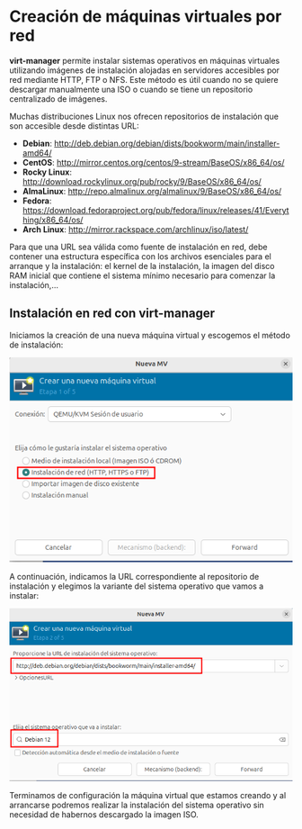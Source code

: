 # Creación de máquinas virtuales por red

**virt-manager** permite instalar sistemas operativos en máquinas virtuales utilizando imágenes de instalación alojadas en servidores accesibles por red mediante HTTP, FTP o NFS. Este método es útil cuando no se quiere descargar manualmente una ISO o cuando se tiene un repositorio centralizado de imágenes.

Muchas distribuciones Linux nos ofrecen repositorios de instalación que son accesible desde distintas URL:

* **Debian**: http://deb.debian.org/debian/dists/bookworm/main/installer-amd64/
* **CentOS**: http://mirror.centos.org/centos/9-stream/BaseOS/x86_64/os/
* **Rocky Linux**: http://download.rockylinux.org/pub/rocky/9/BaseOS/x86_64/os/
* **AlmaLinux**: http://repo.almalinux.org/almalinux/9/BaseOS/x86_64/os/
* **Fedora**: https://download.fedoraproject.org/pub/fedora/linux/releases/41/Everything/x86_64/os/
* **Arch Linux**: http://mirror.rackspace.com/archlinux/iso/latest/

Para que una URL sea válida como fuente de instalación en red, debe contener una estructura específica con los archivos esenciales para el arranque y la instalación: el kernel de la instalación, la imagen del disco RAM inicial que contiene el sistema mínimo necesario para comenzar la instalación,...

## Instalación en red con virt-manager

Iniciamos la creación de una nueva máquina virtual y escogemos el método de instalación:

![red](img/red1.png)

A continuación, indicamos la URL correspondiente al repositorio de instalación y elegimos la variante del sistema operativo que vamos a instalar:

![red](img/red2.png)

Terminamos de configuración la máquina virtual que estamos creando y al arrancarse podremos realizar la instalación del sistema operativo sin necesidad de habernos descargado la imagen ISO.